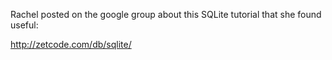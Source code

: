 Rachel posted on the google group about this SQLite tutorial that she found useful:

http://zetcode.com/db/sqlite/
